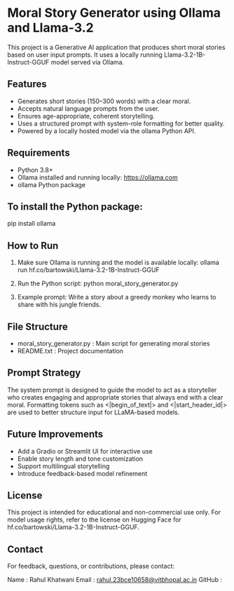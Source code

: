 Moral Story Generator using Ollama and Llama-3.2
================================================

This project is a Generative AI application that produces short moral stories based on user input prompts. It uses a locally running Llama-3.2-1B-Instruct-GGUF model served via Ollama.

Features
--------
- Generates short stories (150–300 words) with a clear moral.
- Accepts natural language prompts from the user.
- Ensures age-appropriate, coherent storytelling.
- Uses a structured prompt with system-role formatting for better quality.
- Powered by a locally hosted model via the ollama Python API.

Requirements
------------
- Python 3.8+
- Ollama installed and running locally: https://ollama.com
- ollama Python package

To install the Python package:
------------------------------
pip install ollama

How to Run
----------
1. Make sure Ollama is running and the model is available locally:
   ollama run hf.co/bartowski/Llama-3.2-1B-Instruct-GGUF

2. Run the Python script:
   python moral_story_generator.py

3. Example prompt:
   Write a story about a greedy monkey who learns to share with his jungle friends.

File Structure
--------------
- moral_story_generator.py : Main script for generating moral stories
- README.txt               : Project documentation

Prompt Strategy
---------------
The system prompt is designed to guide the model to act as a storyteller who creates engaging and appropriate stories that always end with a clear moral. Formatting tokens such as <|begin_of_text|> and <|start_header_id|> are used to better structure input for LLaMA-based models.

Future Improvements
-------------------
- Add a Gradio or Streamlit UI for interactive use
- Enable story length and tone customization
- Support multilingual storytelling
- Introduce feedback-based model refinement

License
-------
This project is intended for educational and non-commercial use only. For model usage rights, refer to the license on Hugging Face for hf.co/bartowski/Llama-3.2-1B-Instruct-GGUF.

Contact
-------
For feedback, questions, or contributions, please contact:

Name   : Rahul Khatwani 
Email  : rahul.23bce10658@vitbhopal.ac.in 
GitHub : 
